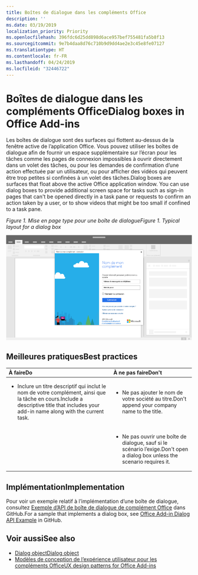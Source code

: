 ```yaml
---
title: Boîtes de dialogue dans les compléments Office
description: ''
ms.date: 03/19/2019
localization_priority: Priority
ms.openlocfilehash: 396fdc6d25dd898d6ace957bef755481fa5b8f13
ms.sourcegitcommit: 9e7b4daa8d76c710b9d9dd4ae2e3c45e8fe07127
ms.translationtype: HT
ms.contentlocale: fr-FR
ms.lasthandoff: 04/24/2019
ms.locfileid: "32446722"
---
```

# <a name="dialog-boxes-in-office-add-ins"></a><span data-ttu-id="32897-102">Boîtes de dialogue dans les compléments Office</span><span class="sxs-lookup"><span data-stu-id="32897-102">Dialog boxes in Office Add-ins</span></span>
 
<span data-ttu-id="32897-p101">Les boîtes de dialogue sont des surfaces qui flottent au-dessus de la fenêtre active de l’application Office. Vous pouvez utiliser les boîtes de dialogue afin de fournir un espace supplémentaire sur l’écran pour les tâches comme les pages de connexion impossibles à ouvrir directement dans un volet des tâches, ou pour les demandes de confirmation d’une action effectuée par un utilisateur, ou pour afficher des vidéos qui peuvent être trop petites si confinées à un volet des tâches.</span><span class="sxs-lookup"><span data-stu-id="32897-p101">Dialog boxes are surfaces that float above the active Office application window. You can use dialog boxes to provide additional screen space for tasks such as sign-in pages that can't be opened directly in a task pane or requests to confirm an action taken by a user, or to show videos that might be too small if confined to a task pane.</span></span>

<span data-ttu-id="32897-105">*Figure 1. Mise en page type pour une boîte de dialogue*</span><span class="sxs-lookup"><span data-stu-id="32897-105">*Figure 1. Typical layout for a dialog box*</span></span>

![Exemple d’image affichant une mise en page par défaut pour une boîte de dialogue](../images/overview-with-app-dialog.png)

## <a name="best-practices"></a><span data-ttu-id="32897-107">Meilleures pratiques</span><span class="sxs-lookup"><span data-stu-id="32897-107">Best practices</span></span>

|<span data-ttu-id="32897-108">**À faire**</span><span class="sxs-lookup"><span data-stu-id="32897-108">**Do**</span></span>|<span data-ttu-id="32897-109">**À ne pas faire**</span><span class="sxs-lookup"><span data-stu-id="32897-109">**Don't**</span></span>|
|:-----|:--------|
|<ul><li><span data-ttu-id="32897-110">Inclure un titre descriptif qui inclut le nom de votre complément, ainsi que la tâche en cours.</span><span class="sxs-lookup"><span data-stu-id="32897-110">Include a descriptive title that includes your add-in name along with the current task.</span></span></li></ul>|<ul><li><span data-ttu-id="32897-111">Ne pas ajouter le nom de votre société au titre.</span><span class="sxs-lookup"><span data-stu-id="32897-111">Don't append your company name to the title.</span></span></li></ul>|
||<ul><li><span data-ttu-id="32897-112">Ne pas ouvrir une boîte de dialogue, sauf si le scénario l’exige.</span><span class="sxs-lookup"><span data-stu-id="32897-112">Don't open a dialog box unless the scenario requires it.</span></span></li></ul>|

## <a name="implementation"></a><span data-ttu-id="32897-113">Implémentation</span><span class="sxs-lookup"><span data-stu-id="32897-113">Implementation</span></span>

<span data-ttu-id="32897-114">Pour voir un exemple relatif à l’implémentation d’une boîte de dialogue, consultez [Exemple d’API de boîte de dialogue de complément Office](https://github.com/OfficeDev/Office-Add-in-Dialog-API-Simple-Example) dans GitHub.</span><span class="sxs-lookup"><span data-stu-id="32897-114">For a sample that implements a dialog box, see [Office Add-in Dialog API Example](https://github.com/OfficeDev/Office-Add-in-Dialog-API-Simple-Example) in GitHub.</span></span>

## <a name="see-also"></a><span data-ttu-id="32897-115">Voir aussi</span><span class="sxs-lookup"><span data-stu-id="32897-115">See also</span></span>

- [<span data-ttu-id="32897-116">Dialog object</span><span class="sxs-lookup"><span data-stu-id="32897-116">Dialog object</span></span>](/javascript/api/office/office.dialog)
- [<span data-ttu-id="32897-117">Modèles de conception de l’expérience utilisateur pour les compléments Office</span><span class="sxs-lookup"><span data-stu-id="32897-117">UX design patterns for Office Add-ins</span></span>](../design/ux-design-pattern-templates.md)
